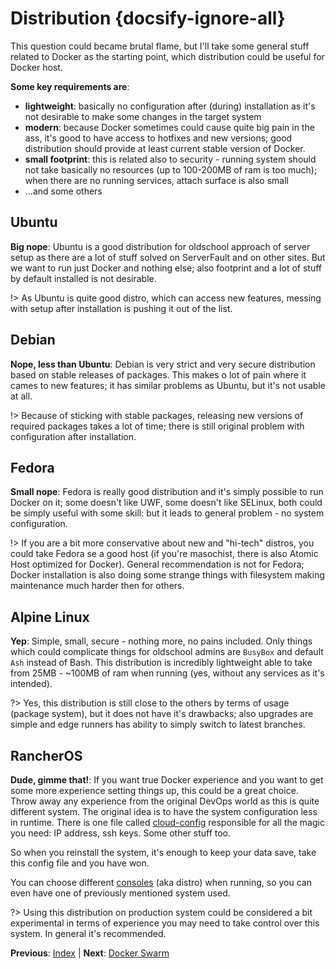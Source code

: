 # Distribution {docsify-ignore-all}

This question could became brutal flame, but I'll take some general stuff related to
Docker as the starting point, which distribution could be useful for Docker host.

**Some key requirements are**:
* **lightweight**: basically no configuration after (during) installation as it's not
desirable to make some changes in the target system 
* **modern**: because Docker sometimes could cause quite big pain in the ass, it's good
to have access to hotfixes and new versions; good distribution should provide at least
current stable version of Docker.
* **small footprint**: this is related also to security - running system should not take
basically no resources (up to 100-200MB of ram is too much); when there are no running
services, attach surface is also small
* ...and some others

## Ubuntu

**Big nope**: Ubuntu is a good distribution for oldschool approach of server setup as
there are a lot of stuff solved on ServerFault and on other sites. But we want to run just
Docker and nothing else; also footprint and a lot of stuff by default installed is
not desirable.

!> As Ubuntu is quite good distro, which can access new features, messing with setup
after installation is pushing it out of the list.

## Debian

**Nope, less than Ubuntu**: Debian is very strict and very secure distribution based on
stable releases of packages. This makes o lot of pain where it cames to new features;
it has similar problems as Ubuntu, but it's not usable at all.

!> Because of sticking with stable packages, releasing new versions of required packages
takes a lot of time; there is still original problem with configuration after installation.

## Fedora

**Small nope**: Fedora is really good distribution and it's simply possible to run Docker
on it; some doesn't like UWF, some doesn't like SELinux, both could be simply useful with
some skill: but it leads to general problem - no system configuration.  

!> If you are a bit more conservative about new and "hi-tech" distros, you could take
Fedora se a good host (if you're masochist, there is also Atomic Host optimized for Docker).
General recommendation is not for Fedora; Docker installation is also doing some strange
things with filesystem making maintenance much harder then for others.

## Alpine Linux

**Yep**: Simple, small, secure - nothing more, no pains included. Only things which could
complicate things for oldschool admins are `BusyBox` and default `Ash` instead of Bash. This
distribution is incredibly lightweight able to take from 25MB - ~100MB of ram when running
(yes, without any services as it's intended).

?> Yes, this distribution is still close to the others by terms of usage (package system),
but it does not have it's drawbacks; also upgrades are simple and edge runners has ability
to simply switch to latest branches.   

## RancherOS

**Dude, gimme that!**: If you want true Docker experience and you want to get some more
experience setting things up, this could be a great choice. Throw away any experience from
the original DevOps world as this is quite different system. The original idea is to have
the system configuration less in runtime. There is one file called
[cloud-config](https://rancher.com/docs/os/v1.2/en/configuration/) responsible for all the
magic you need: IP address, ssh keys. Some other stuff too.

So when you reinstall the system, it's enough to keep your data save, take this config file
and you have won.

You can choose different [consoles](https://rancher.com/docs/os/v1.2/en/configuration/switching-consoles/)
(aka distro) when running, so you can even have one of previously mentioned system used.

?> Using this distribution on production system could be considered a bit experimental in
terms of experience you may need to take control over this system. In general it's recommended.

**Previous**: [Index](/devops/server/index) | **Next**: [Docker Swarm](/devops/server/docker-swarm)
